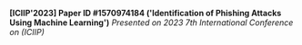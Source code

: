 **[ICIIP'2023] Paper ID #1570974184 ('Identification of Phishing Attacks Using Machine Learning')**
*Presented on 2023 7th International Conference on (ICIIP)*
